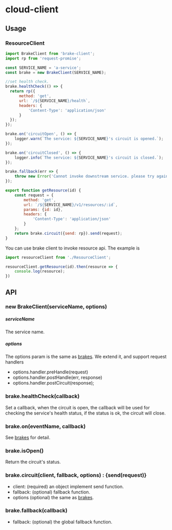 # cloud-client

## Usage

### ResourceClient
``` javascript
import BrakeClient from 'brake-client';
import rp from 'request-promise';

const SERVICE_NAME = 'a-service';
const brake = new BrakeClient(SERVICE_NAME);

//set health check.
brake.healthCheck(() => {
  return rp({
      method: 'get',
      url: `/${SERVICE_NAME}/health`,
      headers: {
          'Content-Type': 'application/json'
      }
  });
});

brake.on('circuitOpen', () => {
    logger.warn(`The service: ${SERVICE_NAME}'s circuit is opened.`);
});

brake.on('circuitClosed', () => {
    logger.info(`The service: ${SERVICE_NAME}'s circuit is closed.`);
});

brake.fallback(err => {
    throw new Error('Cannot invoke downstream service. please try again soon.', err);
});

export function getResource(id) {
    const request = {
        method: 'get',
        url: `/${SERVICE_NAME}/v1/resources/:id`,
        params: {id: id},
        headers: {
            'Content-Type': 'application/json'
        }
    };
    return brake.circuit({send: rp}).send(request);
}
```

You can use brake client to invoke resource api. The example is

``` javascript
import resourceClient from './ResourceClient';

resourceClient.getResource(id).then(resource => {
    console.log(resource);
})
```

## API

### new BrakeClient(serviceName, options)

##### serviceName

The service name.

##### options

The options param is the same as [brakes](https://github.com/node-cloud/brakes).
We extend it, and support request handlers
* options.handler.preHandle(request)
* options.handler.postHandle(err, response)
* options.handler.postCircuit(response);

### brake.healthCheck(callback)

Set a callback, when the circuit is open, the callback will be used for checking the service's health status, if the status is ok, the circuit will close.

### brake.on(eventName, callback)

See [brakes](https://github.com/node-cloud/brakes) for detail.

### brake.isOpen()

Return the circuit's status.

### brake.circuit(client, fallback, options) : {send(request)}

* client:   (required) an object implement send function.
* fallback: (optional) fallback function.
* options   (optional) the same as [brakes](https://github.com/node-cloud/brakes).

### brake.fallback(callback)

* fallback: (optional) the global fallback function.

